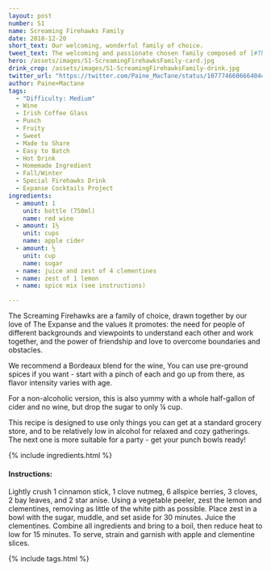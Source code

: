 ```yaml
---
layout: post
number: S1
name: Screaming Firehawks Family
date: 2018-12-20
short_text: Our welcoming, wonderful family of choice.
tweet_text: The welcoming and passionate chosen family composed of [#TheExpanse](https://twitter.com/hashtag/TheExpanse) fans across the world. The first of our special drinks for making and sharing together. 
hero: /assets/images/S1-ScreamingFirehawksFamily-card.jpg
drink_crop: /assets/images/S1-ScreamingFirehawksFamily-drink.jpg
twitter_url: "https://twitter.com/Paine_MacTane/status/1077746606664044547"
author: Paine×Mactane
tags:
  - "Difficulty: Medium"
  - Wine
  - Irish Coffee Glass
  - Punch
  - Fruity
  - Sweet
  - Made to Share
  - Easy to Batch
  - Hot Drink
  - Homemade Ingredient
  - Fall/Winter
  - Special Firehawks Drink
  - Expanse Cocktails Project
ingredients:
  - amount: 1
    unit: bottle (750ml)
    name: red wine
  - amount: 1½
    unit: cups
    name: apple cider
  - amount: ½
    unit: cup
    name: sugar
  - name: juice and zest of 4 clementines
  - name: zest of 1 lemon
  - name: spice mix (see instructions)

---
```


The Screaming Firehawks are a family of choice, drawn together by our love of The Expanse and the values it promotes: the need for people of different backgrounds and viewpoints to understand each other and work together, and the power of friendship and love to overcome boundaries and obstacles.

We recommend a Bordeaux blend for the wine, You can use pre-ground spices if you want - start with a pinch of each and go up from there, as flavor intensity varies with age.

For a non-alcoholic version, this is also yummy with a whole half-gallon of cider and no wine, but drop the sugar to only ¼ cup.

This recipe is designed to use only things you can get at a standard grocery store, and to be relatively low in alcohol for relaxed and cozy gatherings. The next one is more suitable for a party - get your punch bowls ready!

{% include ingredients.html %}

#### Instructions:

Lightly crush 1 cinnamon stick, 1 clove nutmeg, 6 allspice berries, 3 cloves, 2 bay leaves, 
and 2 star anise. Using a vegetable peeler, zest the lemon and clementines, removing as little of the white pith as possible. Place zest in a bowl with the sugar, muddle, and set aside for 30 minutes. Juice the clementines. Combine all ingredients and bring to a boil, then reduce heat to low for 15 minutes. To serve, strain and garnish with apple and clementine slices. 

{% include tags.html %}
